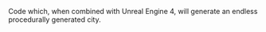 Code which, when combined with Unreal Engine 4, will generate an endless procedurally generated city.
